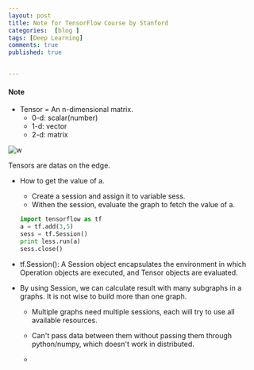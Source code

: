 ```yaml
---
layout: post
title: Note for TensorFlow Course by Stanford
categories:  [blog ]
tags: [Deep Learning]
comments: true
published: true


---
```


#### Note

- Tensor = An n-dimensional matrix.
  - 0-d: scalar(number)
  - 1-d: vector
  - 2-d: matrix

![w](https://ww4.sinaimg.cn/large/006tNc79gy1fdkqyzihmwj30xw0j277d.jpg)

Tensors are datas on the edge.

- How to get the value of a.

  - Create a session and assign it to variable sess.
  - Withen the session, evaluate the graph to fetch the value of a.

  ```python
  import tensorflow as tf
  a = tf.add(3,5)
  sess = tf.Session()
  print less.run(a)
  sess.close()
  ```

- tf.Session(): A Session object encapsulates the environment in which Operation objects are executed, and Tensor objects are evaluated.

- By using Session, we can calculate result with many subgraphs in a graphs. It is not wise to build more than one graph.

  - Multiple graphs need multiple sessions, each will try to use all available resources.

  - Can't pass data between them without passing them through python/numpy, which doesn't work in distributed.

  - ​

    ​